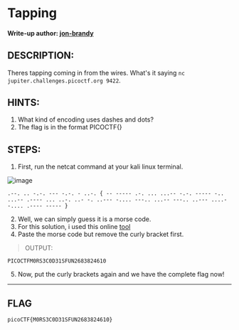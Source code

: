 # Tapping
#### Write-up author: [jon-brandy](https://github.com/jon-brandy)
## DESCRIPTION:
Theres tapping coming in from the wires. What's it saying `nc jupiter.challenges.picoctf.org 9422`.
## HINTS:
1. What kind of encoding uses dashes and dots?
2. The flag is in the format PICOCTF{}
## STEPS:
1. First, run the netcat command at your kali linux terminal.

![image](https://user-images.githubusercontent.com/70703371/180732442-860e0f37-eb02-4245-82f8-4f0894f56491.png)

```
.--. .. -.-. --- -.-. - ..-. { -- ----- .-. ... ...-- -.-. ----- -.. ...-- .---- ... ..-. ..- -. ..--- -.... ---.. ...-- ---.. ..--- ....- -.... .---- ----- }
```

2. Well, we can simply guess it is a morse code.
3. For this solution, i used this online [tool](https://morsecode.world/international/translator.html)
4. Paste the morse code but remove the curly bracket first.

> OUTPUT:

```
PICOCTFM0RS3C0D31SFUN2683824610
```

5. Now, put the curly brackets again and we have the complete flag now!


---

## FLAG

```
picoCTF{M0RS3C0D31SFUN2683824610}
```

